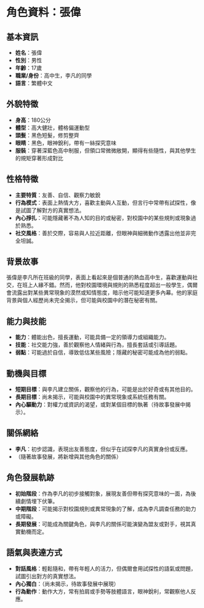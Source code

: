 # 角色資料：張偉

## 基本資訊
- **姓名**：張偉
- **性別**：男性
- **年齡**：17歲
- **職業/身份**：高中生，李凡的同學
- **語言**：繁體中文

## 外貌特徵
- **身高**：180公分
- **體型**：高大健壯，體格偏運動型
- **頭髮**：黑色短髮，修剪整齊
- **眼睛**：黑色，眼神銳利，帶有一絲探究意味
- **服裝**：穿著深藍色高中制服，但領口常微微敞開，顯得有些隨性，與其他學生的規矩穿著形成對比

## 性格特徵
- **主要特質**：友善、自信、觀察力敏銳
- **行為模式**：表面上熱情大方，喜歡主動與人互動，但言行中常帶有試探性，像是試圖了解對方的真實想法。
- **內心掙扎**：可能隱藏著不為人知的目的或秘密，對校園中的某些規則或現象過於熟悉。
- **社交風格**：善於交際，容易與人拉近距離，但眼神與細微動作透露出他並非完全坦誠。

## 背景故事
張偉是李凡所在班級的同學，表面上看起來是個普通的熱血高中生，喜歡運動與社交，在班上人緣不錯。然而，他對校園環境與規則的熟悉程度超出一般學生，偶爾會流露出對某些異常現象的漠然或知情態度，暗示他可能知道更多內幕。他的家庭背景與個人經歷尚未完全揭示，但可能與校園中的潛在秘密有關。

## 能力與技能
- **能力**：體能出色，擅長運動，可能具備一定的領導力或組織能力。
- **技能**：社交能力強，善於觀察他人情緒與行為，擅長套話或引導話題。
- **弱點**：可能過於自信，導致低估某些風險；隱藏的秘密可能成為他的弱點。

## 動機與目標
- **短期目標**：與李凡建立關係，觀察他的行為，可能是出於好奇或有其他目的。
- **長期目標**：尚未揭示，可能與校園中的異常現象或系統任務有關。
- **內心驅動力**：對權力或資訊的渴望，或對某個目標的執著（待故事發展中揭示）。

## 關係網絡
- **李凡**：初步認識，表現出友善態度，但似乎在試探李凡的真實身份或反應。
- （隨著故事發展，將新增與其他角色的關係）

## 角色發展軌跡
- **初始階段**：作為李凡的初步接觸對象，展現友善但帶有探究意味的一面，為後續劇情埋下伏筆。
- **中期階段**：可能揭示對校園規則或異常現象的了解，成為李凡調查任務的助力或障礙。
- **長期發展**：可能成為關鍵角色，與李凡的關係可能演變為盟友或對手，視其真實動機而定。

## 語氣與表達方式
- **對話風格**：輕鬆隨和，帶有年輕人的活力，但偶爾會用試探性的語氣或問題，試圖引出對方的真實想法。
- **內心獨白**：（尚未揭示，待故事發展中展現）
- **行為動作**：動作大方，常有拍肩或手勢等肢體語言，眼神銳利，常觀察他人反應。
